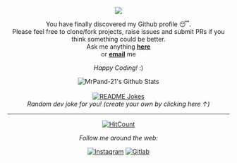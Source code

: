 <!-- Credit : ABSphreak/ABSphreak-->
<p align='center'>
<img src="https://readme-typing-svg.herokuapp.com?color=%2336BCF7&size=25&center=true&vCenter=true&width=433&height=75&lines=Hi+there,;fellow+</developers>!;I'm+Carabelli+🎩">
</p>

<div align="center">

You have finally discovered my Github profile 😴. <br>
Please feel free to clone/fork projects, raise issues and 
  submit PRs if you think something could be better. <br>
Ask me anything <a href="https://github.com/MrPand-21/MrPand-21/issues/new"><b>here</b></a><br>
or <a href="mailto:MrPanda751+github@protonmail.ch"><b>email</b></a> me

<i>Happy Coding!</i> :)

</div>

<div align="center">

<img align="center" src="https://github-readme-stats.vercel.app/api?username=MrPand-21&include_all_commits=true&count_private=true&show_icons=true&line_height=20&title_color=7A7ADB&icon_color=2234AE&text_color=D3D3D3&bg_color=0,000000,130F40" alt="MrPand-21's Github Stats">

</br>
</br>
<a href="https://readme-jokes.vercel.app"><img align="center" src="https://readme-jokes.vercel.app/api?theme=random" alt="README Jokes"></a><br>
<i>Random dev joke for you! (create your own by clicking here ↑)</i>

---
[![HitCount](http://hits.dwyl.com/MrPand-21/MrPand-21.svg)](http://hits.dwyl.com/MrPand-21/MrPand-21)

<i>Follow me around the web:</i><br>

<a href="https://www.instagram.com/carabelli_21" target="_blank"><img src="https://img.shields.io/badge/Instagram-%23E4405F.svg?&style=flat-square&logo=instagram&logoColor=white" alt="Instagram"></a>
<a href="https://gitlab.com/acaalp.25" target="_blank"><img src="https://img.shields.io/badge/Gitlab-%230A0A0A.svg?&style=flat-square&logo=gitlab&logoColor=white" alt="Gitlab"></a>

</div>
